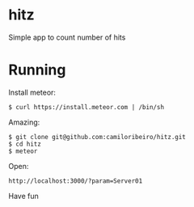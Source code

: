 hitz
====

Simple app to count number of hits

Running
=======

Install meteor:

    $ curl https://install.meteor.com | /bin/sh

Amazing:

    $ git clone git@github.com:camiloribeiro/hitz.git
    $ cd hitz
    $ meteor

Open: 

    http://localhost:3000/?param=Server01

Have fun
